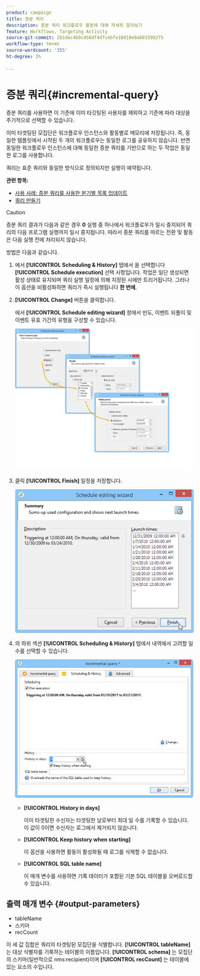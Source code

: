 ```yaml
---
product: campaign
title: 증분 쿼리
description: 증분 쿼리 워크플로우 활동에 대해 자세히 알아보기
feature: Workflows, Targeting Activity
source-git-commit: 2b1dec4b9c456df4dfcebfe10d18e0ab01599275
workflow-type: tm+mt
source-wordcount: '355'
ht-degree: 3%

---
```


# 증분 쿼리{#incremental-query}



증분 쿼리를 사용하면 이 기준에 이미 타깃팅된 사용자를 제외하고 기준에 따라 대상을 주기적으로 선택할 수 있습니다.

이미 타겟팅된 모집단은 워크플로우 인스턴스와 활동별로 메모리에 저장됩니다. 즉, 동일한 템플릿에서 시작된 두 개의 워크플로우는 동일한 로그를 공유하지 않습니다. 반면 동일한 워크플로우 인스턴스에 대해 동일한 증분 쿼리를 기반으로 하는 두 작업은 동일한 로그를 사용합니다.

쿼리는 표준 쿼리와 동일한 방식으로 정의되지만 실행이 예약됩니다.

**관련 항목:**

* [사용 사례: 증분 쿼리를 사용한 분기별 목록 업데이트](quarterly-list-update.md)
* [쿼리 만들기](query.md#creating-a-query)

>[!CAUTION]
>
>증분 쿼리 결과가 다음과 같은 경우 **0** 실행 중 하나에서 워크플로우가 일시 중지되어 쿼리의 다음 프로그램 실행까지 일시 중지됩니다. 따라서 증분 쿼리를 따르는 전환 및 활동은 다음 실행 전에 처리되지 않습니다.

방법은 다음과 같습니다.

1. 에서 **[!UICONTROL Scheduling & History]** 탭에서 을 선택합니다 **[!UICONTROL Schedule execution]** 선택 사항입니다. 작업은 일단 생성되면 활성 상태로 유지되며 쿼리 실행 일정에 의해 지정된 시에만 트리거됩니다. 그러나 이 옵션을 비활성화하면 쿼리가 즉시 실행됩니다 **한 번에**.
1. **[!UICONTROL Change]** 버튼을 클릭합니다.

   에서 **[!UICONTROL Schedule editing wizard]** 창에서 빈도, 이벤트 되풀이 및 이벤트 유효 기간의 유형을 구성할 수 있습니다.

   ![](assets/s_user_segmentation_wizard_11.png)

1. 클릭 **[!UICONTROL Finish]** 일정을 저장합니다.

   ![](assets/s_user_segmentation_wizard_valid.png)

1. 의 하위 섹션 **[!UICONTROL Scheduling & History]** 탭에서 내역에서 고려할 일 수를 선택할 수 있습니다.

   ![](assets/edit_request_inc.png)

   * **[!UICONTROL History in days]**

      이미 타겟팅한 수신자는 타겟팅한 날로부터 최대 일 수를 기록할 수 있습니다. 이 값이 0이면 수신자는 로그에서 제거되지 않습니다.

   * **[!UICONTROL Keep history when starting]**

      이 옵션을 사용하면 활동이 활성화될 때 로그를 삭제할 수 없습니다.

   * **[!UICONTROL SQL table name]**

      이 매개 변수를 사용하면 기록 데이터가 포함된 기본 SQL 테이블을 오버로드할 수 있습니다.

## 출력 매개 변수 {#output-parameters}

* tableName
* 스키마
* recCount

이 세 값 집합은 쿼리의 타겟팅된 모집단을 식별합니다. **[!UICONTROL tableName]** 는 대상 식별자를 기록하는 테이블의 이름입니다. **[!UICONTROL schema]** 는 모집단의 스키마(일반적으로 nms:recipient)이며 **[!UICONTROL recCount]** 는 테이블에 있는 요소의 수입니다.
